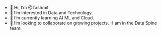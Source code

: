 - 👋 Hi, I’m @Tashmit
- 👀 I’m interested in Data and Technology.
- 🌱 I’m currently learning AI ML and Cloud.
- 💞️ I’m looking to collaborate on growing projects.
-I am in the Data Spine team.

<!---
Tashmit-lilly/Tashmit-lilly is a ✨ special ✨ repository because its `README.md` (this file) appears on your GitHub profile.
You can click the Preview link to take a look at your changes.
--->
